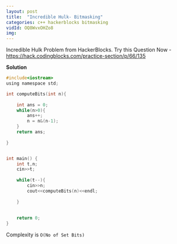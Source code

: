 ```yaml
---
layout: post
title:  "Incredible Hulk- Bitmasking"
categories: c++ hackerblocks bitmasking
vidId: OQ8WvxOHZo8
img: 
---
```



Incredible Hulk Problem from HackerBlocks.
Try this Question Now - 
https://hack.codingblocks.com/practice-section/p/66/135



**Solution** 
```c
#include<iostream>
using namespace std;

int computeBits(int n){
    
    int ans = 0;
    while(n>0){
        ans++;
        n = n&(n-1);
    }
    return ans;
    
}


int main() {
    int t,n;
    cin>>t;
    
    while(t--){
        cin>>n;
        cout<<computeBits(n)<<endl;
        
    }
    
        
	return 0;
}


```

Complexity is `O(No of Set Bits)`

